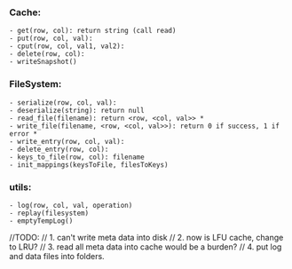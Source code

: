 ### Cache:
	- get(row, col): return string (call read)
	- put(row, col, val):
	- cput(row, col, val1, val2):
	- delete(row, col):
	- writeSnapshot() 


### FileSystem:
	- serialize(row, col, val):
	- deserialize(string): return null
	- read_file(filename): return <row, <col, val>>	*
	- write_file(filename, <row, <col, val>>): return 0 if success, 1 if error *
	- write_entry(row, col, val): 
	- delete_entry(row, col):
	- keys_to_file(row, col): filename
	- init_mappings(keysToFile, filesToKeys)

### utils:
	- log(row, col, val, operation)
	- replay(filesystem)
	- emptyTempLog()

//TODO: 
// 1. can't write meta data into disk
// 2. now is LFU cache, change to LRU?
// 3. read all meta data into cache would be a burden?
// 4. put log and data files into folders.








